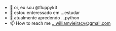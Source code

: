 - 👋 oi, eu sou @fluppyk3
- 👀 estou enteressado em ...estudar
- 🌱 atualmente apredendo ...python
- 📫 How to reach me ...williamvieiracv@gmail.com

<!---
fluppyk3/fluppyk3 is a ✨ special ✨ repository because its `README.md` (this file) appears on your GitHub profile.
You can click the Preview link to take a look at your changes.
--->
